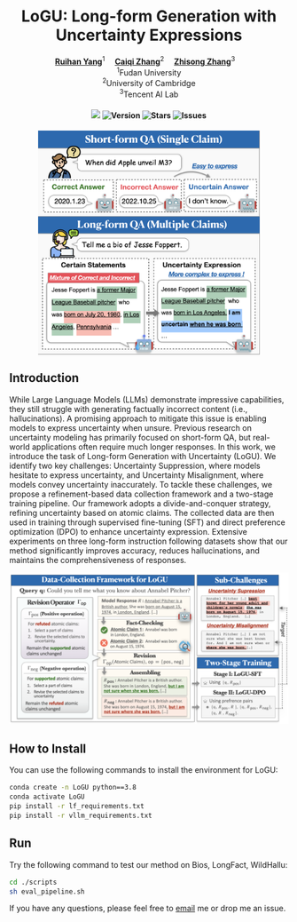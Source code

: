 <div align="center">

# LoGU: Long-form Generation with Uncertainty Expressions

<div>
  <a href='https://scholar.google.com/citations?user=asTSVwQAAAAJ&hl=en' target='_blank'><b>Ruihan Yang</b></a><sup>1</sup>&emsp;
  <a href='https://caiqizh.github.io/' target='_blank'><b>Caiqi Zhang</b></a><sup>2</sup>&emsp;
  <a href='https://scholar.google.co.jp/citations?user=373vlUEAAAAJ&hl=en' target='_blank'><b>Zhisong Zhang</b></a><sup>3</sup>&emsp;
</div>
<div><sup>1</sup>Fudan University</div>
<div><sup>2</sup>University of Cambridge</div>
<div><sup>3</sup>Tencent AI Lab</div>

<div>
<h4>

![](https://img.shields.io/badge/PRs-welcome-brightgreen) 
<img src="https://img.shields.io/badge/Version-1.0-blue.svg" alt="Version">
<img src="https://img.shields.io/github/stars/rhyang2021/LoGU?color=yellow" alt="Stars">
<img src="https://img.shields.io/github/issues/rhyang2021/LoGU?color=red" alt="Issues">

</h4>
</div>


<img width="400" alt="image" src="./figures/head_png.png" style="display: block; margin: 0 auto;">
</div> <!-- 关闭外层的居中div -->

## Introduction

While Large Language Models (LLMs) demonstrate impressive capabilities, they still struggle with generating factually incorrect content (i.e., hallucinations). A promising approach to mitigate this issue is enabling models to express uncertainty when unsure. Previous research on uncertainty modeling has primarily focused on short-form QA, but real-world applications often require much longer responses. 
In this work, we introduce the task of Long-form Generation with Uncertainty (LoGU). We identify two key challenges: Uncertainty Suppression, where models hesitate to express uncertainty, and Uncertainty Misalignment, where models convey uncertainty inaccurately. To tackle these challenges, we propose a refinement-based data collection framework and a two-stage training pipeline. Our framework adopts a divide-and-conquer strategy, refining uncertainty based on atomic claims. The collected data are then used in training through supervised fine-tuning (SFT) and direct preference optimization (DPO) to enhance uncertainty expression. Extensive experiments on three long-form instruction following datasets show that our method significantly improves accuracy, reduces hallucinations, and maintains the comprehensiveness of responses.

<div align="center">
<img width="800" alt="image" src="./figures/main_png.png">
</div>

## How to Install

You can use the following commands to install the environment for LoGU:

```sh
conda create -n LoGU python==3.8
conda activate LoGU
pip install -r lf_requirements.txt
pip install -r vllm_requirements.txt
```

## Run

Try the following command to test our method on Bios, LongFact, WildHallu:
```sh
cd ./scripts
sh eval_pipeline.sh
```

If you have any questions, please feel free to [email](mailto:rhyang17@fudan.edu.cn) me or drop me an issue.
